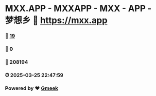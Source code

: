 # MXX.APP - MXXAPP - MXX - APP -  梦想乡 :link: https://mxx.app 
### :page_facing_up: [19](https://mxx.app/tag.html) 
### :speech_balloon: 0 
### :hibiscus: 208194 
### :alarm_clock: 2025-03-25 22:47:59 
### Powered by :heart: [Gmeek](https://github.com/Meekdai/Gmeek)

